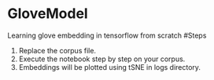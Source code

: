 # GloveModel
Learning glove embedding in tensorflow from scratch
#Steps
1. Replace the corpus file.
2. Execute the notebook step by step on your corpus.
3. Embeddings will be plotted using tSNE in logs directory.
